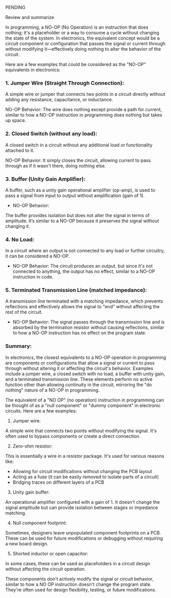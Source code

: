PENDING

Review and summarize

In programming, a NO-OP (No Operation) is an instruction that does nothing; it's a placeholder or a way to consume a cycle without changing the state of the system. In electronics, the equivalent concept would be a circuit component or configuration that passes the signal or current through without modifying it—effectively doing nothing to alter the behavior of the circuit.

Here are a few examples that could be considered as the "NO-OP" equivalents in electronics:

### 1. Jumper Wire (Straight Through Connection):

A simple wire or jumper that connects two points in a circuit directly without adding any resistance, capacitance, or inductance.

NO-OP Behavior: The wire does nothing except provide a path for current, similar to how a NO-OP instruction in programming does nothing but takes up space.

### 2. Closed Switch (without any load):

A closed switch in a circuit without any additional load or functionality attached to it.

NO-OP Behavior: It simply closes the circuit, allowing current to pass through as if it wasn't there, doing nothing else.

### 3. Buffer (Unity Gain Amplifier):
   
   A buffer, such as a unity gain operational amplifier (op-amp), is used to pass a signal from input to output without amplification (gain of 1).
   
   - NO-OP Behavior: 
   
   The buffer provides isolation but does not alter the signal in terms of amplitude. It’s similar to a NO-OP because it preserves the signal without changing it.

### 4. No Load:

In a circuit where an output is not connected to any load or further circuitry, it can be considered a NO-OP.

- NO-OP Behavior: The circuit produces an output, but since it's not connected to anything, the output has no effect, similar to a NO-OP instruction in code.

### 5. Terminated Transmission Line (matched impedance):

A transmission line terminated with a matching impedance, which prevents reflections and effectively allows the signal to "end" without affecting the rest of the circuit.

- NO-OP Behavior: The signal passes through the transmission line and is absorbed by the termination resistor without causing reflections, similar to how a NO-OP instruction has no effect on the program state.

### Summary:
In electronics, the closest equivalents to a NO-OP operation in programming are components or configurations that allow a signal or current to pass through without altering it or affecting the circuit's behavior. Examples include a jumper wire, a closed switch with no load, a buffer with unity gain, and a terminated transmission line. These elements perform no active function other than allowing continuity in the circuit, mirroring the "do nothing" nature of a NO-OP in programming.

The equivalent of a "NO OP" (no operation) instruction in programming can be thought of as a "null component" or "dummy component" in electronic circuits. Here are a few examples:

1. Jumper wire: 

A simple wire that connects two points without modifying the signal. It's often used to bypass components or create a direct connection.

2. Zero-ohm resistor: 

This is essentially a wire in a resistor package. It's used for various reasons like:

   - Allowing for circuit modifications without changing the PCB layout
   - Acting as a fuse (it can be easily removed to isolate parts of a circuit)
   - Bridging traces on different layers of a PCB

3. Unity gain buffer: 

An operational amplifier configured with a gain of 1. It doesn't change the signal amplitude but can provide isolation between stages or impedance matching.

4. Null component footprint: 

Sometimes, designers leave unpopulated component footprints on a PCB. These can be used for future modifications or debugging without requiring a new board design.

5. Shorted inductor or open capacitor: 

In some cases, these can be used as placeholders in a circuit design without affecting the circuit operation.

These components don't actively modify the signal or circuit behavior, similar to how a NO OP instruction doesn't change the program state. They're often used for design flexibility, testing, or future modifications.
